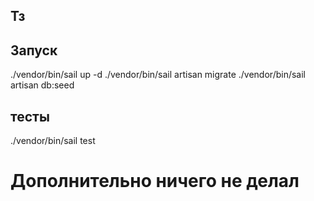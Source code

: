 ## Тз

## Запуск

./vendor/bin/sail up -d
./vendor/bin/sail artisan migrate
./vendor/bin/sail artisan db:seed

## тесты
./vendor/bin/sail test

# Дополнительно ничего не делал

